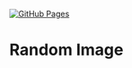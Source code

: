 [![GitHub Pages](https://github.com/smashedr/random-image/actions/workflows/build.yaml/badge.svg)](https://github.com/smashedr/random-image/actions/workflows/build.yaml)

# Random Image

